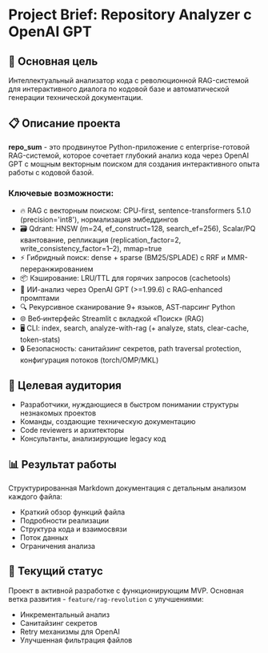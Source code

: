 # Project Brief: Repository Analyzer с OpenAI GPT

## 🎯 Основная цель
Интеллектуальный анализатор кода с революционной RAG-системой для интерактивного диалога по кодовой базе и автоматической генерации технической документации.

## 📋 Описание проекта
**repo_sum** - это продвинутое Python-приложение с enterprise-готовой RAG-системой, которое сочетает глубокий анализ кода через OpenAI GPT с мощным векторным поиском для создания интерактивного опыта работы с кодовой базой.

### Ключевые возможности:
- 🔥 RAG с векторным поиском: CPU-first, sentence-transformers 5.1.0 (precision='int8'), нормализация эмбеддингов
- 🗃️ Qdrant: HNSW (m=24, ef_construct=128, search_ef=256), Scalar/PQ квантование, репликация (replication_factor=2, write_consistency_factor=1–2), mmap=true
- ⚡ Гибридный поиск: dense + sparse (BM25/SPLADE) с RRF и MMR-переранжированием
- 📦 Кэширование: LRU/TTL для горячих запросов (cachetools)
- 🧠 ИИ-анализ через OpenAI GPT (>=1.99.6) с RAG‑enhanced промптами
- 🔍 Рекурсивное сканирование 9+ языков, AST‑парсинг Python
- 🌐 Веб‑интерфейс Streamlit с вкладкой «Поиск» (RAG)
- 🖥️ CLI: index, search, analyze-with-rag (+ analyze, stats, clear-cache, token-stats)
- 🔒 Безопасность: санитайзинг секретов, path traversal protection, конфигурация потоков (torch/OMP/MKL)

## 🎯 Целевая аудитория
- Разработчики, нуждающиеся в быстром понимании структуры незнакомых проектов
- Команды, создающие техническую документацию
- Code reviewers и архитекторы
- Консультанты, анализирующие legacy код

## 📊 Результат работы
Структурированная Markdown документация с детальным анализом каждого файла:
- Краткий обзор функций файла
- Подробности реализации
- Структура кода и взаимосвязи
- Поток данных
- Ограничения анализа

## 🚀 Текущий статус
Проект в активной разработке с функционирующим MVP. Основная ветка развития - `feature/rag-revolution` с улучшениями:
- Инкрементальный анализ
- Санитайзинг секретов  
- Retry механизмы для OpenAI
- Улучшенная фильтрация файлов
